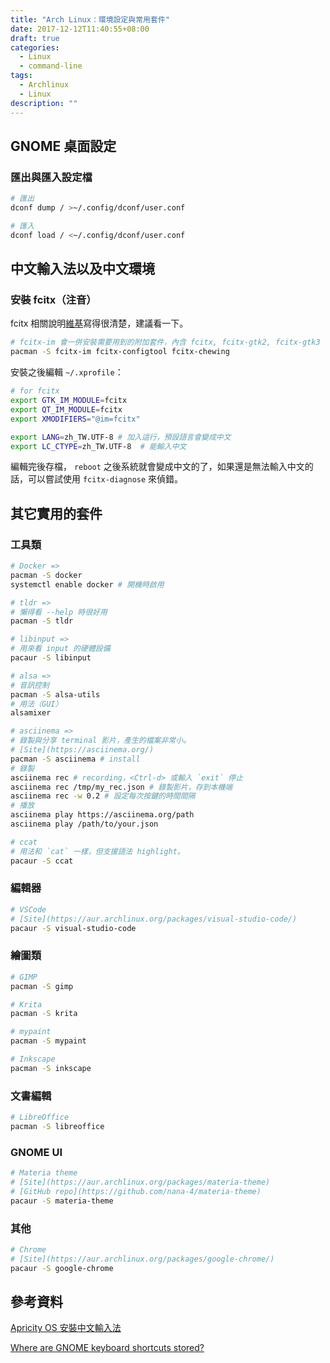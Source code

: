 ```yaml
---
title: "Arch Linux：環境設定與常用套件"
date: 2017-12-12T11:40:55+08:00
draft: true
categories:
  - Linux
  - command-line
tags:
  - Archlinux
  - Linux
description: ""
---
```


## GNOME 桌面設定

### 匯出與匯入設定檔

```sh
# 匯出
dconf dump / >~/.config/dconf/user.conf

# 匯入
dconf load / <~/.config/dconf/user.conf
```

## 中文輸入法以及中文環境

### 安裝 fcitx（注音）

fcitx 相關說明[維基](https://wiki.archlinux.org/index.php/Fcitx)寫得很清楚，建議看一下。

```sh
# fcitx-im 會一併安裝需要用到的附加套件，內含 fcitx, fcitx-gtk2, fcitx-gtk3 等等
pacman -S fcitx-im fcitx-configtool fcitx-chewing
```

安裝之後編輯 `~/.xprofile`：

```sh
# for fcitx
export GTK_IM_MODULE=fcitx
export QT_IM_MODULE=fcitx
export XMODIFIERS="@im=fcitx"

export LANG=zh_TW.UTF-8 # 加入這行，預設語言會變成中文
export LC_CTYPE=zh_TW.UTF-8  # 能輸入中文
```

編輯完後存檔， `reboot` 之後系統就會變成中文的了，如果還是無法輸入中文的話，可以嘗試使用 `fcitx-diagnose` 來偵錯。


## 其它實用的套件

### 工具類

```sh
# Docker =>
pacman -S docker
systemctl enable docker # 開機時啟用

# tldr =>
# 懶得看 --help 時很好用
pacman -S tldr

# libinput =>
# 用來看 input 的硬體設備
pacaur -S libinput

# alsa =>
# 音訊控制
pacman -S alsa-utils
# 用法（GUI）
alsamixer

# asciinema =>
# 錄製與分享 terminal 影片，產生的檔案非常小。
# [Site](https://asciinema.org/)
pacman -S asciinema # install
# 錄製
asciinema rec # recording，<Ctrl-d> 或輸入 `exit` 停止
asciinema rec /tmp/my_rec.json # 錄製影片，存到本機端
asciinema rec -w 0.2 # 設定每次按鍵的時間間隔
# 播放
asciinema play https://asciinema.org/path
asciinema play /path/to/your.json

# ccat
# 用法和 `cat` 一樣，但支援語法 highlight。
pacaur -S ccat
```

### 編輯器

```sh
# VSCode
# [Site](https://aur.archlinux.org/packages/visual-studio-code/)
pacaur -S visual-studio-code
```

### 繪圖類

```sh
# GIMP
pacman -S gimp

# Krita
pacman -S krita

# mypaint
pacman -S mypaint

# Inkscape
pacman -S inkscape
```

### 文書編輯

```sh
# LibreOffice
pacman -S libreoffice
```

### GNOME UI

```sh
# Materia theme
# [Site](https://aur.archlinux.org/packages/materia-theme)
# [GitHub repo](https://github.com/nana-4/materia-theme)
pacaur -S materia-theme
```

### 其他

```sh
# Chrome
# [Site](https://aur.archlinux.org/packages/google-chrome/)
pacaur -S google-chrome
```


## 參考資料

[Apricity OS 安裝中文輸入法](fcitx-chewinghttps://cyku.tw/apricity-os-fcitx-chewing/)

[Where are GNOME keyboard shortcuts stored?](https://askubuntu.com/questions/26056/where-are-gnome-keyboard-shortcuts-stored)
